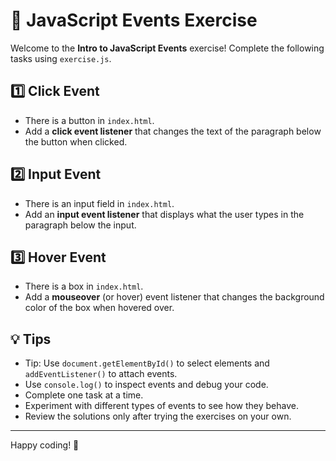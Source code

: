 # 📝 JavaScript Events Exercise

Welcome to the **Intro to JavaScript Events** exercise! Complete the following tasks using `exercise.js`.

## 1️⃣ Click Event
- There is a button in `index.html`.
- Add a **click event listener** that changes the text of the paragraph below the button when clicked.

## 2️⃣ Input Event
- There is an input field in `index.html`.
- Add an **input event listener** that displays what the user types in the paragraph below the input.

## 3️⃣ Hover Event
- There is a box in `index.html`.
- Add a **mouseover** (or hover) event listener that changes the background color of the box when hovered over.

## 💡 Tips

- Tip: Use `document.getElementById()` to select elements and `addEventListener()` to attach events.
- Use `console.log()` to inspect events and debug your code.  
- Complete one task at a time.  
- Experiment with different types of events to see how they behave.  
- Review the solutions only after trying the exercises on your own.

---

Happy coding! 🌱